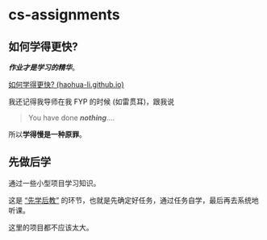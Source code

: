 # cs-assignments

## 如何学得更快? 

***作业才是学习的精华***。

[如何学得更快? (haohua-li.github.io)](https://haohua-li.github.io/2022/01/12/learn-fast.html)

我还记得我导师在我 FYP 的时候 (如雷贯耳)，跟我说

> You have done ***nothing***.... 

所以**学得慢是一种原罪**。

## 先做后学

通过一些小型项目学习知识。

这是 [“先学后教”](https://theory.gmw.cn/2021-10/08/content_35215197.htm) 的环节，也就是先确定好任务，通过任务自学，最后再去系统地听课。 

这里的项目都不应该太大。
